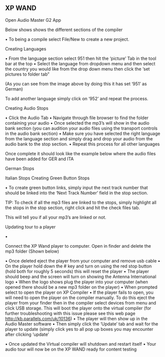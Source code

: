 ## XP WAND




Open Audio Master G2 App










Below shows shows the different sections of the compiler

































•	To being a compile select File/New to create a new project. 

Creating Languages

•	From the language section select 951 then hit the ‘picture’ Tab in the tool bar at the top
•	Select the language from dropdown menu and then select the country you would like from the drop down menu then click the ‘set pictures to folder tab”























(As you can see from the image above by doing this it has set ‘951’ as German)

To add another language simply click on ‘952’ and repeat the process.



Creating Audio Stops


•	Click the Audio Tab
•	Navigate through file browser to find the folder containing your audio
•	Once selected the mp3’s will show in the audio bank section (you can audition your audio files using the transport controls in the audio bank section)
•	Make sure you have selected the right language from the language section and simply drag and drop your audio from the audio bank to the stop section.
•	Repeat this process for all other languages

Once complete it should look like the example below where the audio files have been added for GER and ITA
























German Stops























Italian Stops
Creating Green Button Stops

•	To create green button links, simply input the next track number that should be linked into the ‘Next Track Number’ field in the stop section. 



























TIP: To check if all the mp3 files are linked to the stops, simply highlight all the stops in the stop section, right click and hit the check files tab. 

This will tell you if all your mp3’s are linked or not.
















Updating tour to a player

•	

Connect the XP Wand player to computer. Open in finder and delete the mp3 folder (Shown below)
















•	Once deleted eject the player from your computer and remove usb cable
•	On the player hold down the # key and turn on using the red stop button (hold both for roughly 5 seconds) this will reset the player
•	The player should beep and the screen will turn on showing the Antenna International logo 
•	When the logo shows plug the player into your computer (when opened there should be a new mp3 folder on the player)
•	When prompted select to open the player on XP Compiler
•	If the player fails to open, you will need to open the player on the compiler manually. To do this eject the player from your finder then in the compiler select devices from menu and click USB storage. This will boot the player onto the virtual compiler (for further troubleshooting with this issue please see this web page http://kb.parallels.com/uk/10136) 
•	The player will then show up in the Audio Master software
•	Then simply click the ‘Update’ tab and wait for the player to update (simply click yes to all pop up boxes you may encounter after clicking ‘update’















•	Once updated the Virtual compiler will shutdown and restart itself
•	Your audio tour will now be on the XP WAND ready for content testing














